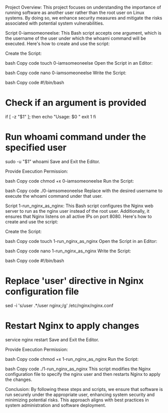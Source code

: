 Project Overview:
This project focuses on understanding the importance of running software as another user rather than the root user on Linux systems. By doing so, we enhance security measures and mitigate the risks associated with potential system vulnerabilities.

Script 0-iamsomeoneelse:
This Bash script accepts one argument, which is the username of the user under which the whoami command will be executed. Here's how to create and use the script:

Create the Script:

bash
Copy code
touch 0-iamsomeoneelse
Open the Script in an Editor:

bash
Copy code
nano 0-iamsomeoneelse
Write the Script:

bash
Copy code
#!/bin/bash

# Check if an argument is provided
if [ -z "$1" ]; then
    echo "Usage: $0 <username>"
    exit 1
fi

# Run whoami command under the specified user
sudo -u "$1" whoami
Save and Exit the Editor.

Provide Execution Permission:

bash
Copy code
chmod +x 0-iamsomeoneelse
Run the Script:

bash
Copy code
./0-iamsomeoneelse <username>
Replace <username> with the desired username to execute the whoami command under that user.

Script 1-run_nginx_as_nginx:
This Bash script configures the Nginx web server to run as the nginx user instead of the root user. Additionally, it ensures that Nginx listens on all active IPs on port 8080. Here's how to create and use the script:

Create the Script:

bash
Copy code
touch 1-run_nginx_as_nginx
Open the Script in an Editor:

bash
Copy code
nano 1-run_nginx_as_nginx
Write the Script:

bash
Copy code
#!/bin/bash

# Replace 'user' directive in Nginx configuration file
sed -i 's/user .*/user nginx;/g' /etc/nginx/nginx.conf

# Restart Nginx to apply changes
service nginx restart
Save and Exit the Editor.

Provide Execution Permission:

bash
Copy code
chmod +x 1-run_nginx_as_nginx
Run the Script:

bash
Copy code
./1-run_nginx_as_nginx
This script modifies the Nginx configuration file to specify the nginx user and then restarts Nginx to apply the changes.

Conclusion:
By following these steps and scripts, we ensure that software is run securely under the appropriate user, enhancing system security and minimizing potential risks. This approach aligns with best practices in system administration and software deployment.
